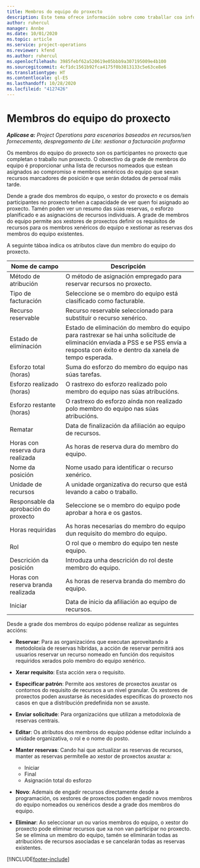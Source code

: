 ```yaml
---
title: Membros do equipo do proxecto
description: Este tema ofrece información sobre como traballar coa información dos membros do equipo do proxecto, os atributos e a programación.
author: ruhercul
manager: Annbe
ms.date: 10/01/2020
ms.topic: article
ms.service: project-operations
ms.reviewer: kfend
ms.author: ruhercul
ms.openlocfilehash: 3985febf62a520619e05bbb9a307195009e4b100
ms.sourcegitcommit: 4cf1dc1561b92fca4175f0b3813133c5e63ce8e6
ms.translationtype: HT
ms.contentlocale: gl-ES
ms.lasthandoff: 10/28/2020
ms.locfileid: "4127426"
---
```

# <a name="project-team-members"></a>Membros do equipo do proxecto

_**Aplícase a:** Project Operations para escenarios baseados en recursos/sen fornecemento, despregamento de Lite: xestionar a facturación proforma_

Os membros do equipo do proxecto son os participantes no proxecto que completan o traballo nun proxecto. O obxectivo da grade de membros do equipo é proporcionar unha lista de recursos nomeados que estean asignados ao compromiso e membros xenéricos do equipo que sexan recursos marcadores de posición e que serán dotados de persoal máis tarde.

Dende a grade dos membros do equipo, o xestor do proxecto e os demais participantes no proxecto teñen a capacidade de ver quen foi asignado ao proxecto. Tamén poden ver un resumo das súas reservas, o esforzo planificado e as asignacións de recursos individuais. A grade de membros do equipo permite aos xestores de proxectos definir os requisitos de recursos para os membros xenéricos do equipo e xestionar as reservas dos membros do equipo existentes.

A seguinte táboa indica os atributos clave dun membro do equipo do proxecto.

| Nome de campo          | Descripción                                                                                                                                                                  |
|--------------------------|-----------------------------------------------------------------------------------------------------------------------------------------------------------------------------------|
| Método de atribución        | O método de asignación empregado para reservar recursos no proxecto.                                                                         |
| Tipo de facturación             | Seleccione se o membro do equipo está clasificado como facturable.                                                                                                                                       |
| Recurso reservable        | Recurso reservable seleccionado para substituír o recurso xenérico.                                                                                                                   |
| Estado de eliminación            | Estado de eliminación do membro do equipo para rastrexar se hai unha solicitude de eliminación enviada a PSS e se PSS envía a resposta con éxito e dentro da xanela de tempo esperada. |
| Esforzo total (horas)     | Suma do esforzo do membro do equipo nas súas tarefas.                                                                                                                         |
| Esforzo realizado (horas) | O rastrexo do esforzo realizado polo membro do equipo nas súas atribucións.                                                                                           |
| Esforzo restante (horas) | O rastrexo do esforzo aínda non realizado polo membro do equipo nas súas atribucións.                                                                                    |
| Rematar                   | Data de finalización da afiliación ao equipo de recursos.                                                                                                                                            |
| Horas con reserva dura realizada        | As horas de reserva dura do membro do equipo.                                                                                                                                                                |
| Nome da posición            | Nome usado para identificar o recurso xenérico.                                                                                                                                   |
| Unidade de recursos          | A unidade organizativa do recurso que está levando a cabo o traballo.                                                                                                                      |
| Responsable da aprobación do proxecto         | Seleccione se o membro do equipo pode aprobar a hora e os gastos.                                                                                                                     |
| Horas requiridas           | As horas necesarias do membro do equipo dun requisito do membro do equipo.                                                                                                                       |
| Rol                     | O rol que o membro do equipo ten neste equipo.                                                                                                                                |
| Descrición da posición     | Introduza unha descrición do rol deste membro do equipo.                                                                                                                             |
| Horas con reserva branda realizada        | As horas de reserva branda do membro do equipo.                                                                                                                                                                 |
| Iniciar                    | Data de inicio da afiliación ao equipo de recursos.                                                                                                                                          |

Desde a grade dos membros do equipo pódense realizar as seguintes accións:

- **Reservar**: Para as organizacións que executan aproveitando a metodoloxía de reservas híbridas, a acción de reservar permitirá aos usuarios reservar un recurso nomeado en función dos requisitos requiridos xerados polo membro do equipo xenérico.
- **Xerar requisito**: Esta acción xera o requisito.
- **Especificar patrón**: Permite aos xestores de proxectos axustar os contornos do requisito de recursos a un nivel granular. Os xestores de proxectos poden axustarse ás necesidades específicas do proxecto nos casos en que a distribución predefinida non se axuste.
- **Enviar solicitude**: Para organizacións que utilizan a metodoloxía de reservas centrais.
- **Editar**: Os atributos dos membros do equipo pódense editar incluíndo a unidade organizativa, o rol e o nome do posto.
- **Manter reservas**: Cando hai que actualizar as reservas de recursos, manter as reservas permítelle ao xestor de proxectos axustar a:

    - Iniciar
    - Final
    - Asignación total do esforzo

- **Novo**: Ademais de engadir recursos directamente desde a programación, os xestores de proxectos poden engadir novos membros do equipo nomeados ou xenéricos desde a grade dos membros do equipo.
- **Eliminar**: Ao seleccionar un ou varios membros do equipo, o xestor do proxecto pode eliminar recursos que xa non van participar no proxecto. Se se elimina un membro do equipo, tamén se eliminarán todas as atribucións de recursos asociadas e se cancelarán todas as reservas existentes.


[!INCLUDE[footer-include](../includes/footer-banner.md)]